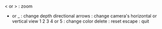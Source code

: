 < or > : zoom
+ or _ : change depth
directional arrows : change camera's horizontal or vertical view
1 2 3 4 or 5 : change color
delete : reset 
escape : quit